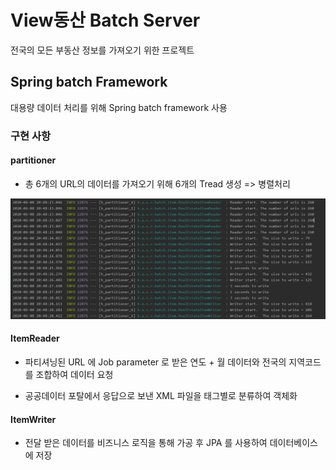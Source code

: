 # View동산 Batch Server

전국의 모든 부동산 정보를 가져오기 위한 프로젝트

## Spring batch Framework

대용량 데이터 처리를 위해 Spring batch framework 사용

### 구현 사항

#### partitioner

- 총 6개의 URL의 데이터를 가져오기 위해 6개의 Tread 생성 => 병렬처리

![partitioner](./img/thread.PNG)

#### ItemReader

- 파티셔닝된 URL 에 Job parameter 로 받은 연도 + 월 데이터와 전국의 지역코드를 조합하여 데이터 요청

- 공공데이터 포탈에서 응답으로 보낸 XML 파일을 태그별로 분류하여 객체화

#### ItemWriter

- 전달 받은 데이터를 비즈니스 로직을 통해 가공 후 JPA 를 사용하여 데이터베이스에 저장

